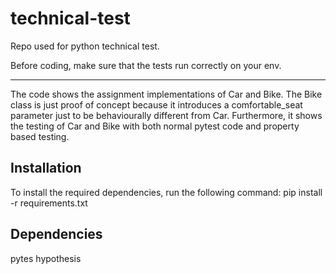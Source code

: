# technical-test

Repo used for python technical test.

Before coding, make sure that the tests run correctly on your env.

----

The code shows the assignment implementations of Car and Bike.
The Bike class is just proof of concept because it introduces a comfortable_seat parameter just to be behaviourally different from Car.
Furthermore, it shows the testing of Car and Bike with both normal pytest code and property based testing.

## Installation

To install the required dependencies, run the following command:
pip install -r requirements.txt

## Dependencies 
pytes
hypothesis



